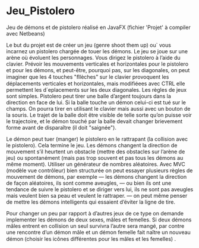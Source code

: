 # Jeu_Pistolero
Jeu de démons et de pistolero réalisé en JavaFX (fichier 'Projet' à compiler avec Netbeans)


Le but du projet est de créer un jeu (genre shoot them up) ou` vous incarnez un pistolero chargée de touer les démons. 
Le jeu se joue sur une arène où évoluent les personnages. Vous dirigez le pistolero à l’aide du clavier. 
Prévoir les mouvements verticales et horizontales pour le pistolero et pour les démons, et peut-être, pourquoi pas, sur les diagonales, 
on peut imaginer que les 4 touches "ﬂlèches" sur le clavier provoquent les déplacements verticales et horizontales, mais modifiéees avec 
CTRL elle permettent les d´eplacements sur les deux diagonales. Les règles de jeux sont simples. Pistolero peut tirer une balle d’argent 
toujours dans la direction en face de lui. Si la balle touche un démon celui-ci est tué sur le champs. 
On pourra tirer en utilisant le clavier mais aussi avec un bouton de la souris. Le trajet de la balle doit être visible de telle sorte 
qu’on puisse voir le trajectoire, et le démon touché par la balle devait changer brievement forme avant de disparaître (il doit 
"saignée").

Le démon peut tuer (manger) le pistolero en le rattrapant (la collision avec le pistolero). Cela termine le jeu. 
Les démons changent la direction de mouvement s’il heurtent un obstacle (mettre des obstacles sur l’arène de jeu) ou spontanément 
(mais pas trop souvent et pas tous les démons au même moment). Utiliser un générateur de nombres aléatoires. Avec MVC 
(modèle vue contrôleur) bien structurée on peut essayer plusieurs règles de mouvement de démons, par exemple — les démons changent 
la direction de façon aléatoires, ils sont comme aveugles, — ou bien ils ont une tendance de suivre le pistolero et se diriger vers lui, 
ils ne sont pas aveugles mais veulent bien sa peau et veulent le rattraper. 
— on peut même penser de mettre les démons intelligents qui essaient d’éviter la ligne de tire. 

Pour changer un peu par rapport à d’autres jeux de ce type on demande implementer les démons de deux sexes, mâles et femelles. 
Si deux démons mâles entrent en collision un seul survivra l’autre sera mangé, par contre une rencontre d’un démon mâle et un 
démon femelle fait naître un nouveau démon (choisir les icônes diﬀérentes pour les mâles et les femelles) .
